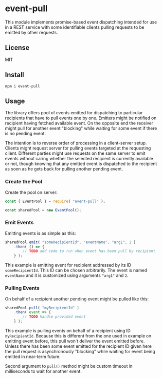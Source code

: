 # event-pull

This module implements promise-based event dispatching intended for use in a REST service with some identifiable clients pulling requests to be emitted by other requests.

## License

MIT

## Install

```
npm i event-pull
```

## Usage

The library offers pool of events emitted for dispatching to particular recipients that have to pull events one by one. Emitters might be notified on recipient having fetched available event. On the opposite end the receiver might pull for another event "blocking" while waiting for some event if there is no pending event.

The intention is to reverse order of processing in a client-server setup. Clients might request server for pulling events targeted at the requesting client. Different parties might use requests on the same server to emit events without caring whether the selected recipient is currently available or not, though knowing that any emitted event is dispatched to the recipient as soon as he gets back for pulling another pending event.

### Create the Pool

Create the pool on server:

```javascript
const { EventPool } = require( "event-pull" );

const sharedPool = new EventPool();
```

### Emit Events

Emitting events is as simple as this:

```javascript
sharedPool.emit( "someRecipientId", "eventName", "arg1", 2 )
	.then( () => {
		// TODO add code to run when event has been pull by recipient
	} );
```

This example is emitting event for recipient addressed by its ID `someRecipientId`. This ID can be chosen arbitrarily. The event is named `eventName` and it is customized using arguments `"arg1"` and `2`.

### Pulling Events

On behalf of a recipient another pending event might be pulled like this:

```javascript
sharedPool.pull( "myRecipientId" )
	.then( event => {
		// TODO handle provided event
	} );
```

This example is pulling events on behalf of a recipient using ID `myRecipientId`. Because this is different from the one used in example on emitting event before, this pull won't deliver the event emitted before. Unless there has been some event emitted for the recipient ID given here the pull request is asynchronously "blocking" while waiting for event being emitted in near-term future.

Second argument to `pull()` method might be custom timeout in milliseconds to wait for another event.
